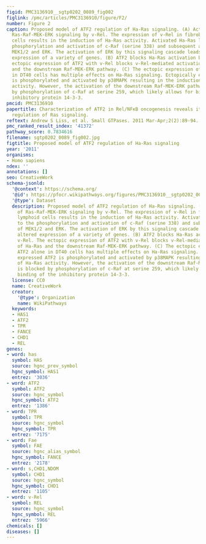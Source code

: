 ```yaml
---
figid: PMC3136910__sgtp0202_0089_fig002
figlink: /pmc/articles/PMC3136910/figure/F2/
number: Figure 2
caption: Proposed model of ATF2 regulation of Ha-Ras signaling. (A) Activation of
  Ras-Raf-MEK-ERK signaling by v-Rel. The expression of v-Rel in fibroblast and lymphoid
  cells results in the induction of Ha-Ras activity. Activated Ha-Ras leads to the
  phosphorylation and activation of c-Raf (serine 338) and subsequent activation of
  MEK1/2 and ERK. The activation of ERK by this signaling cascade leads to the altered
  expression of a variety of genes. (B) ATF2 blocks Ha-Ras activation by v-Rel. The
  ectopic expression of ATF2 with v-Rel blocks v-Rel-mediated activation of Ha-Ras
  and the downstream Raf-MEK-ERK pathway. (C) The ectopic expression of ATF2 alone
  in DT40 cells has multiple effects on Ha-Ras signaling. Ectopically expressed ATF2
  is phosphorylated and activated by p38MAPK resulting in the induction of Ha-Ras
  activity. However, the activation of the downstream Raf-MEK-ERK pathway is blocked
  by phosphorylation of c-Raf at serine 259, which likely allows for binding of the
  inhibitory protein 14-3-3.
pmcid: PMC3136910
papertitle: Characterization of ATF2 in Rel/NFκB oncogenesis reveals its role in the
  regulation of Ras signaling.
reftext: Andrew S Liss, et al. Small GTPases. 2011 Mar-Apr;2(2):89-94.
pmc_ranked_result_index: '41372'
pathway_score: 0.7834616
filename: sgtp0202_0089_fig002.jpg
figtitle: Proposed model of ATF2 regulation of Ha-Ras signaling
year: '2011'
organisms:
- Homo sapiens
ndex: ''
annotations: []
seo: CreativeWork
schema-jsonld:
  '@context': https://schema.org/
  '@id': https://pfocr.wikipathways.org/figures/PMC3136910__sgtp0202_0089_fig002.html
  '@type': Dataset
  description: Proposed model of ATF2 regulation of Ha-Ras signaling. (A) Activation
    of Ras-Raf-MEK-ERK signaling by v-Rel. The expression of v-Rel in fibroblast and
    lymphoid cells results in the induction of Ha-Ras activity. Activated Ha-Ras leads
    to the phosphorylation and activation of c-Raf (serine 338) and subsequent activation
    of MEK1/2 and ERK. The activation of ERK by this signaling cascade leads to the
    altered expression of a variety of genes. (B) ATF2 blocks Ha-Ras activation by
    v-Rel. The ectopic expression of ATF2 with v-Rel blocks v-Rel-mediated activation
    of Ha-Ras and the downstream Raf-MEK-ERK pathway. (C) The ectopic expression of
    ATF2 alone in DT40 cells has multiple effects on Ha-Ras signaling. Ectopically
    expressed ATF2 is phosphorylated and activated by p38MAPK resulting in the induction
    of Ha-Ras activity. However, the activation of the downstream Raf-MEK-ERK pathway
    is blocked by phosphorylation of c-Raf at serine 259, which likely allows for
    binding of the inhibitory protein 14-3-3.
  license: CC0
  name: CreativeWork
  creator:
    '@type': Organization
    name: WikiPathways
  keywords:
  - HAS1
  - ATF2
  - TPR
  - FANCE
  - CHD1
  - REL
genes:
- word: has
  symbol: HAS
  source: hgnc_prev_symbol
  hgnc_symbol: HAS1
  entrez: '3036'
- word: ATF2
  symbol: ATF2
  source: hgnc_symbol
  hgnc_symbol: ATF2
  entrez: '1386'
- word: TPR
  symbol: TPR
  source: hgnc_symbol
  hgnc_symbol: TPR
  entrez: '7175'
- word: Fae
  symbol: FAE
  source: hgnc_alias_symbol
  hgnc_symbol: FANCE
  entrez: '2178'
- word: s,CHD1,NDOM
  symbol: CHD1
  source: hgnc_symbol
  hgnc_symbol: CHD1
  entrez: '1105'
- word: v-Rel
  symbol: REL
  source: hgnc_symbol
  hgnc_symbol: REL
  entrez: '5966'
chemicals: []
diseases: []
---
```

